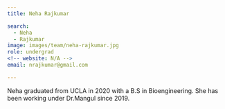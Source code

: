 ```yaml
---
title: Neha Rajkumar

search:
  - Neha
  - Rajkumar
image: images/team/neha-rajkumar.jpg
role: undergrad
<!-- website: N/A -->
email: nrajkumar@gmail.com 

---
```


Neha graduated from UCLA in 2020 with a B.S in Bioengineering. She has been working under Dr.Mangul since 2019. 
	
